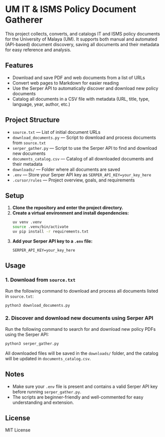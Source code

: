 # UM IT & ISMS Policy Document Gatherer

This project collects, converts, and catalogs IT and ISMS policy documents for the University of Malaya (UM). It supports both manual and automated (API-based) document discovery, saving all documents and their metadata for easy reference and analysis.

## Features
- Download and save PDF and web documents from a list of URLs
- Convert web pages to Markdown for easier reading
- Use the Serper API to automatically discover and download new policy documents
- Catalog all documents in a CSV file with metadata (URL, title, type, language, year, author, etc.)

## Project Structure
- `source.txt` — List of initial document URLs
- `download_documents.py` — Script to download and process documents from `source.txt`
- `serper_gather.py` — Script to use the Serper API to find and download new documents
- `documents_catalog.csv` — Catalog of all downloaded documents and their metadata
- `downloads/` — Folder where all documents are saved
- `.env` — Store your Serper API key as `SERPER_API_KEY=your_key_here`
- `.cursor/rules` — Project overview, goals, and requirements

## Setup
1. **Clone the repository and enter the project directory.**
2. **Create a virtual environment and install dependencies:**
   ```bash
   uv venv .venv
   source .venv/bin/activate
   uv pip install -r requirements.txt
   ```
3. **Add your Serper API key to a `.env` file:**
   ```env
   SERPER_API_KEY=your_key_here
   ```

## Usage
### 1. Download from `source.txt`
Run the following command to download and process all documents listed in `source.txt`:
```bash
python3 download_documents.py
```

### 2. Discover and download new documents using Serper API
Run the following command to search for and download new policy PDFs using the Serper API:
```bash
python3 serper_gather.py
```

All downloaded files will be saved in the `downloads/` folder, and the catalog will be updated in `documents_catalog.csv`.

## Notes
- Make sure your `.env` file is present and contains a valid Serper API key before running `serper_gather.py`.
- The scripts are beginner-friendly and well-commented for easy understanding and extension.

## License
MIT License 